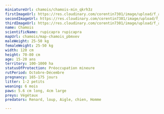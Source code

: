 ```yaml
---
miniatureUrl: chamois/chamois-min_qkrh3z
firstImageUrl: https://res.cloudinary.com/corentin7301/image/upload/f_auto/q_auto/c_scale/fl_lossy/v1624096843/wildlife/chamois/chamois-1_riihxr
secondImageUrl: https://res.cloudinary.com/corentin7301/image/upload/f_auto/q_auto/c_scale/fl_lossy/v1624096843/wildlife/chamois/chamois-2_uoh72e
thirdImageUrl: https://res.cloudinary.com/corentin7301/image/upload/f_auto/q_auto/c_scale/fl_lossy/v1624096843/wildlife/chamois/chamois-3_xceh1c
name: Chamois
scientificName: rupicapra rupicapra
mapUrl: chamois/map-chamois_pbmxev
maleWeight: 25-50 kg
femaleWeight: 25-50 kg
width: 120 cm
height: 70-80 cm
age: 15-20 ans
territory: 100-1000 ha
statusOfProtection: Préoccupation mineure
rutPeriod: Octobre-Décembre
pregnancy: 165-175 jours
litter: 1-2 petits
weaning: 6 mois
paws: 5.6 cm long, 4cm large
preys: Végétaux
predators: Renard, loup, Aigle, chien, Homme

---
```


